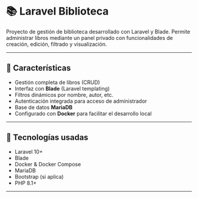 # 📚 Laravel Biblioteca

Proyecto de gestión de biblioteca desarrollado con Laravel y Blade. Permite administrar libros mediante un panel privado con funcionalidades de creación, edición, filtrado y visualización.

---

## 🚀 Características

- Gestión completa de libros (CRUD)
- Interfaz con **Blade** (Laravel templating)
- Filtros dinámicos por nombre, autor, etc.
- Autenticación integrada para acceso de administrador
- Base de datos **MariaDB**
- Configurado con **Docker** para facilitar el desarrollo local

---

## 🧰 Tecnologías usadas

- Laravel 10+
- Blade
- Docker & Docker Compose
- MariaDB
- Bootstrap (si aplica)
- PHP 8.1+

---
